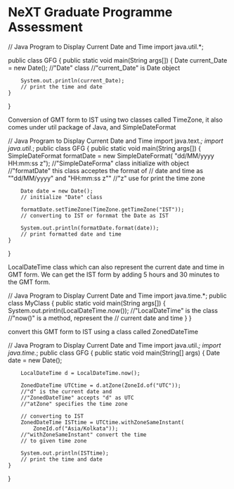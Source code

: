# NeXT Graduate Programme Assessment
// Java Program to Display Current Date and Time
import java.util.*;
  
public class GFG {
    public static void main(String args[])
    {
        Date current_Date = new Date();
        //"Date" class
        //"current_Date" is Date object
  
        System.out.println(current_Date);
        // print the time and date
    }
}




Conversion of GMT form to IST using two classes called TimeZone, it also comes under util package of Java, and SimpleDateFormat


// Java Program to Display Current Date and Time
import java.text.*;
import java.util.*;
public class GFG {
    public static void main(String args[])
    {
        SimpleDateFormat formatDate = new SimpleDateFormat(
            "dd/MM/yyyy  HH:mm:ss z");
        //"SimpleDateForma" class initialize with object
        //"formatDate" this class acceptes the format of
        // date and time as ""dd/MM/yyyy" and "HH:mm:ss z""
        //"z" use for print the time zone
  
        Date date = new Date();
        // initialize "Date" class
  
        formatDate.setTimeZone(TimeZone.getTimeZone("IST"));
        // converting to IST or fornmat the Date as IST
  
        System.out.println(formatDate.format(date));
        // print formatted date and time
    }
}


LocalDateTime class which can also represent the current date and time in GMT form. We can get the IST form by adding 5 hours and 30 minutes to the GMT form.


// Java Program to Display Current Date and Time
import java.time.*;
public class MyClass {
    public static void main(String args[])
    {
        System.out.println(LocalDateTime.now());
        //"LocalDateTime" is the class
        //"now()" is a method, represent the
        // current date and time
    }
}




convert this GMT form to IST using a class called ZonedDateTime

// Java Program to Display Current Date and Time
import java.util.*;
import java.time.*;
public class GFG {
    public static void main(String[] args)
    {
        Date date = new Date();
  
        LocalDateTime d = LocalDateTime.now();
  
        ZonedDateTime UTCtime = d.atZone(ZoneId.of("UTC"));
        //"d" is the current date and
        //"ZonedDateTime" accepts "d" as UTC
        //"atZone" specifies the time zone
  
        // converting to IST
        ZonedDateTime ISTtime = UTCtime.withZoneSameInstant(
            ZoneId.of("Asia/Kolkata"));
        //"withZoneSameInstant" convert the time
        // to given time zone
  
        System.out.println(ISTtime);
        // print the time and date
    }
}





